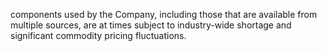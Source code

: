 components used by the Company, including those that are available from multiple sources, are at times subject to industry-wide
shortage and significant commodity pricing fluctuations.